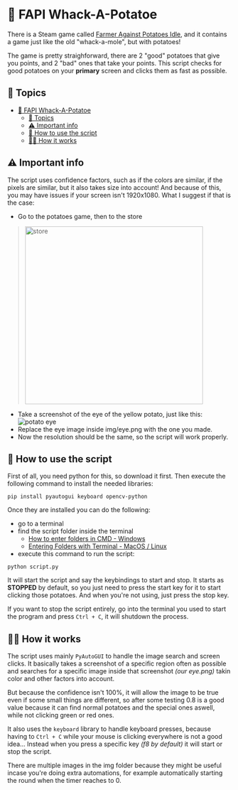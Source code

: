 # 🥔 FAPI Whack-A-Potatoe

There is a Steam game called [Farmer Against Potatoes Idle](https://store.steampowered.com/app/1535560/Farmer_Against_Potatoes_Idle/), and it contains a game just like the old "whack-a-mole", but with potatoes!

The game is pretty straighforward, there are 2 "good" potatoes that give you points, and 2 "bad" ones that take your points. This script checks for good potatoes on your **primary** screen and clicks them as fast as possible.

## 📃 Topics
- [🥔 FAPI Whack-A-Potatoe](#-fapi-whack-a-potatoe)
  - [📃 Topics](#-topics)
  - [⚠️ Important info](#️-important-info)
  - [🚀 How to use the script](#-how-to-use-the-script)
  - [🧑‍💻 How it works](#-how-it-works)


## ⚠️ Important info

The script uses confidence factors, such as if the colors are similar, if the pixels are similar, but it also takes size into account! And because of this, you may have issues if your screen isn't 1920x1080. What I suggest if that is the case:
- Go to the potatoes game, then to the store

> <img src="./img/store.png" alt="store" width="400px">

- Take a screenshot of the eye of the yellow potato, just like this:
![potato eye](./img/eye.png)
- Replace the eye image inside img/eye.png with the one you made.
- Now the resolution should be the same, so the script will work properly.

## 🚀 How to use the script

First of all, you need python for this, so download it first.
Then execute the following command to install the needed libraries:
```shell
pip install pyautogui keyboard opencv-python
```
Once they are installed you can do the following:
- go to a terminal
- find the script folder inside the terminal
  - [How to enter folders in CMD - Windows](https://www.lifewire.com/change-directories-in-command-prompt-5185508)
  - [Entering Folders with Terminal - MacOS / Linux](https://sourcedigit.com/27411-how-to-open-a-directory-in-linux-using-terminal/)
- execute this command to run the script:
```shell
python script.py
```
It will start the script and say the keybindings to start and stop.
It starts as **STOPPED** by default, so you just need to press the start key for it to start clicking those potatoes. And when you're not using, just press the stop key.

If you want to stop the script entirely, go into the terminal you used to start the program and press `Ctrl + C`, it will shutdown the process.

## 🧑‍💻 How it works

The script uses mainly `PyAutoGUI` to handle the image search and screen clicks. It basically takes a screenshot of a specific region often as possible and searches for a specific image inside that screenshot _(our eye.png)_ takin color and other factors into account.

But because the confidence isn't 100%, it will allow the image to be true even if some small things are different, so after some testing 0.8 is a good value because it can find normal potatoes and the special ones aswell, while not clicking green or red ones.

It also uses the `keyboard` library to handle keyboard presses, because having to `Ctrl + C` while your mouse is clicking everywhere is not a good idea... Instead when you press a specific key _(f8 by default)_ it will start or stop the script.

There are multiple images in the img folder because they might be useful incase you're doing extra automations, for example automatically starting the round when the timer reaches to 0.